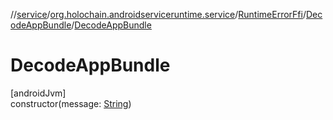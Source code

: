//[service](../../../../index.md)/[org.holochain.androidserviceruntime.service](../../index.md)/[RuntimeErrorFfi](../index.md)/[DecodeAppBundle](index.md)/[DecodeAppBundle](-decode-app-bundle.md)

# DecodeAppBundle

[androidJvm]\
constructor(message: [String](https://kotlinlang.org/api/core/kotlin-stdlib/kotlin/-string/index.html))